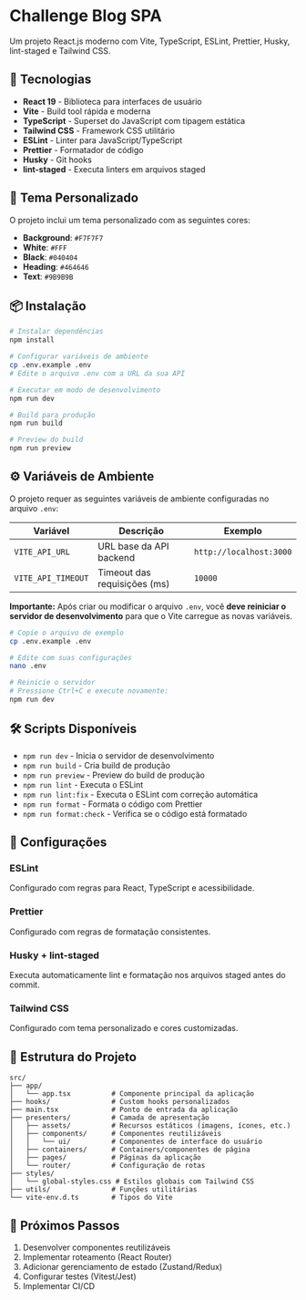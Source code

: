 # Challenge Blog SPA

Um projeto React.js moderno com Vite, TypeScript, ESLint, Prettier, Husky, lint-staged e Tailwind CSS.

## 🚀 Tecnologias

- **React 19** - Biblioteca para interfaces de usuário
- **Vite** - Build tool rápida e moderna
- **TypeScript** - Superset do JavaScript com tipagem estática
- **Tailwind CSS** - Framework CSS utilitário
- **ESLint** - Linter para JavaScript/TypeScript
- **Prettier** - Formatador de código
- **Husky** - Git hooks
- **lint-staged** - Executa linters em arquivos staged

## 🎨 Tema Personalizado

O projeto inclui um tema personalizado com as seguintes cores:

- **Background**: `#F7F7F7`
- **White**: `#FFF`
- **Black**: `#040404`
- **Heading**: `#464646`
- **Text**: `#9B9B9B`

## 📦 Instalação

```bash
# Instalar dependências
npm install

# Configurar variáveis de ambiente
cp .env.example .env
# Edite o arquivo .env com a URL da sua API

# Executar em modo de desenvolvimento
npm run dev

# Build para produção
npm run build

# Preview do build
npm run preview
```

## ⚙️ Variáveis de Ambiente

O projeto requer as seguintes variáveis de ambiente configuradas no arquivo `.env`:

| Variável           | Descrição                    | Exemplo                 |
| ------------------ | ---------------------------- | ----------------------- |
| `VITE_API_URL`     | URL base da API backend      | `http://localhost:3000` |
| `VITE_API_TIMEOUT` | Timeout das requisições (ms) | `10000`                 |

**Importante:** Após criar ou modificar o arquivo `.env`, você **deve reiniciar o servidor de desenvolvimento** para que o Vite carregue as novas variáveis.

```bash
# Copie o arquivo de exemplo
cp .env.example .env

# Edite com suas configurações
nano .env

# Reinicie o servidor
# Pressione Ctrl+C e execute novamente:
npm run dev
```

## 🛠️ Scripts Disponíveis

- `npm run dev` - Inicia o servidor de desenvolvimento
- `npm run build` - Cria build de produção
- `npm run preview` - Preview do build de produção
- `npm run lint` - Executa o ESLint
- `npm run lint:fix` - Executa o ESLint com correção automática
- `npm run format` - Formata o código com Prettier
- `npm run format:check` - Verifica se o código está formatado

## 🔧 Configurações

### ESLint

Configurado com regras para React, TypeScript e acessibilidade.

### Prettier

Configurado com regras de formatação consistentes.

### Husky + lint-staged

Executa automaticamente lint e formatação nos arquivos staged antes do commit.

### Tailwind CSS

Configurado com tema personalizado e cores customizadas.

## 📁 Estrutura do Projeto

```
src/
├── app/
│   └── app.tsx          # Componente principal da aplicação
├── hooks/               # Custom hooks personalizados
├── main.tsx             # Ponto de entrada da aplicação
├── presenters/          # Camada de apresentação
│   ├── assets/          # Recursos estáticos (imagens, ícones, etc.)
│   ├── components/      # Componentes reutilizáveis
│   │   └── ui/          # Componentes de interface do usuário
│   ├── containers/      # Containers/componentes de página
│   ├── pages/           # Páginas da aplicação
│   └── router/          # Configuração de rotas
├── styles/
│   └── global-styles.css # Estilos globais com Tailwind CSS
├── utils/               # Funções utilitárias
└── vite-env.d.ts        # Tipos do Vite
```

## 🎯 Próximos Passos

1. Desenvolver componentes reutilizáveis
2. Implementar roteamento (React Router)
3. Adicionar gerenciamento de estado (Zustand/Redux)
4. Configurar testes (Vitest/Jest)
5. Implementar CI/CD
